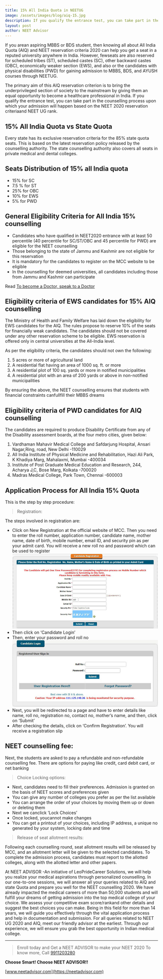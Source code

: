 ```yaml
---
title: 15% All India Quota in NEETUG
image: /assets/images/blog/aiq-15.jpg
description: If you qualify the entrance test, you can take part in the counselling process upon which your admission will happen based on the NEET 2020 reservation criteriaand NEET UG rank.
layout: post
author: NEET Advisor
---
```


If you arean aspiring MBBS or BDS student, then knowing all about All India Quota (AIQ) and NEET reservation criteria 2020 can help you get a seat in a reputed university anywhere in India. However, fewseats are also reserved for scheduled tribes (ST), scheduled castes (SC), other backward castes (OBC), economically weaker section (EWS), and also or the candidates with physical disabilities (PWD) for gaining admission to MBBS, BDS, and AYUSH courses through NEETUG.

The primary aim of this AIQ reservation criterion is to bring the underprivileged section of society to the mainstream by giving them an equal opportunity to become a healthcare professional in India. If you qualify the entrance test, you can take part in the counselling process upon which your admission will happen based on the NEET 2020 reservation criteriaand NEET UG rank.

## 15% All India Quota vs State Quota

Every state has its exclusive reservation criteria for the 85% state quota seats. This is based on the latest reservation policy released by the counselling authority. The state counselling authority also covers all seats in private medical and dental colleges.

## Seats Distribution of 15% all India quota

- 15% for SC
- 7.5 % for ST
- 25% for OBC
- 10% for EWS
- 5% for PWD

## General Eligibility Criteria for All India 15% counselling

- Candidates who have qualified in NEET2020 entrance with at least 50 percentile (40 percentile for SC/ST/OBC and 45 percentile for PWD) are eligible for the NEET counselling
- Those belonging to the state of Jammu and Kashmir are not eligible for this reservation
- It is mandatory for the candidates to register on the MCC website to be eligible
- In the counselling for deemed universities, all candidates including those from Jammu and Kashmir can participate

Read [To become a Doctor, speak to a Doctor](/blog/become-doctor/)

## Eligibility criteria of EWS candidates for 15% AIQ counselling

The Ministry of Health and Family Welfare has laid down the eligibility for EWS candidates for the AIQ. The rules propose to reserve 10% of the seats for financially weak candidates. The candidates should not be covered under any other reservation scheme to be eligible. EWS reservation is offered only in central universities at the All-India level.

As per the eligibility criteria, the candidates should not own the following:

1. 5 acres or more of agricultural land
2. A residential flat having an area of 1000 sq. ft. or more
3. A residential plot of 100 sq. yards or more in notified municipalities
4. A residential plot with an area of 200 yards or above in non-notified municipalities

By ensuring the above, the NEET counselling ensures that students with financial constraints canfullfill their MBBS dreams

## Eligibility criteria of PWD candidates for AIQ counselling

The candidates are required to produce Disability Certificate from any of the Disability assessment boards, at the four metro cities, given below:

1. Vardhaman Mahavir Medical College and Safdarjung Hospital, Ansari Nagar,Ring, road, New Delhi -110029
2. All India Institute of Physical Medicine and Rehabilitation, Hazi Ali Park, K Khadiya Marg, Mahalaxmi, Mumbai -400034
3. Institute of Post Graduate Medical Education and Research, 244, Acharya J,C, Bose Marg, Kolkata -700020
4. Madras Medical College, Park Town, Chennai -600003

## Application Process for All India 15% Quota

This is the step by step procedure:

> Registration:

The steps involved in registration are:

- Click on New Registration at the official website of MCC. Then you need to enter the roll number, application number, candidate name, mother name, date of birth, mobile number, email ID, and security pin as per your admit card. You will receive a new roll no and password which can be used to register
  <img src="/assets/images/blog/15-aiq-02.jpg" alt="NEET 15% quota registration" style="" />
- Then click on ‘Candidate Login’
- Then, enter your password and roll no
  <img src="/assets/images/blog/15-aiq-03.jpg" alt="NEET 15% quota registration Roll No" style="" />
- Next, you will be redirected to a page and have to enter details like name, roll no, registration no, contact no, mother’s name, and then, click on ‘Submit’
- After checking the details, click on ‘Confirm Registration’. You will receive a registration slip

## NEET counselling fee:

Next, the students are asked to pay a refundable and non-refundable counselling fee. There are options for paying like credit, card debit card, or net banking

> Choice Locking options:

- Next, candidates need to fill their preferences. Admission is granted on the basis of NEET scores and preferences given
- You can give any number of colleges you prefer as per the list available
- You can arrange the order of your choices by moving them up or down or deleting them
- Next we canclick ‘Lock Choices’
- Once locked, youcannot make changes
- You can get a printout of your choices, including IP address, a unique no generated by your system, locking date and time

> Release of seat allotment results:

Following each counselling round, seat allotment results will be released by MCC, and an allotment letter will be given to the selected candidates. To complete the admission process, candidates must report to the allotted colleges, along with the allotted letter and other papers.

At NEET ADVISOR -An initiative of LeoPrideCareer Solutions, we will help you realize your medical aspirations through personalized counselling. In our one-to-one sessions, we will answer all your queries related to AIQ and state Quota and prepare you well for the NEET counselling 2020. We have already impacted the medical careers of more than 50,000 students and will fulfill your dreams of getting admission into the top medical college of your choice. We assess your competitive exam score/rankand other details and suggest the best choices you can make. Being in this field for more than 14 years, we will guide you effectively through the vital application process and help in documentation and submission. For all queries related to NEET UG 2020 and AIQ, meet our friendly advisor at the earliest. Through our experience, we will ensure you grab the best opportunity in Indian medical college.

<hr>

> Enroll today and Get a NEET ADVISOR to make your NEET 2020 To know more, Call [9911203280](tel:9911203280)

**Choose Smart! Choose NEET ADVISOR!!**

[www.neetadvisor.com](https://neetadvisor.com)
